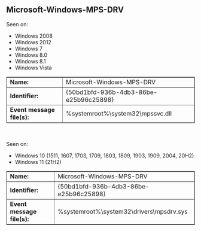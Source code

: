 ## Microsoft-Windows-MPS-DRV

Seen on:
* Windows 2008
* Windows 2012
* Windows 7
* Windows 8.0
* Windows 8.1
* Windows Vista

<table border="1" class="docutils">
  <tbody>
    <tr>
      <td><b>Name:</b></td>
      <td>Microsoft-Windows-MPS-DRV</td>
    </tr>
    <tr>
      <td><b>Identifier:</b></td>
      <td>{50bd1bfd-936b-4db3-86be-e25b96c25898}</td>
    </tr>
    <tr>
      <td><b>Event message file(s):</b></td>
      <td>%systemroot%\system32\mpssvc.dll</td>
    </tr>
  </tbody>
</table>

&nbsp;

Seen on:
* Windows 10 (1511, 1607, 1703, 1709, 1803, 1809, 1903, 1909, 2004, 20H2)
* Windows 11 (21H2)

<table border="1" class="docutils">
  <tbody>
    <tr>
      <td><b>Name:</b></td>
      <td>Microsoft-Windows-MPS-DRV</td>
    </tr>
    <tr>
      <td><b>Identifier:</b></td>
      <td>{50bd1bfd-936b-4db3-86be-e25b96c25898}</td>
    </tr>
    <tr>
      <td><b>Event message file(s):</b></td>
      <td>%systemroot%\system32\drivers\mpsdrv.sys</td>
    </tr>
  </tbody>
</table>

&nbsp;

